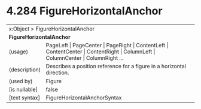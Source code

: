 <html dir="LTR" xmlns:mshelp="http://msdn.microsoft.com/mshelp" xmlns:ddue="http://ddue.schemas.microsoft.com/authoring/2003/5" xmlns:xlink="http://www.w3.org/1999/xlink" xmlns:tool="http://www.microsoft.com/tooltip">

<body>
 <input type="hidden" id="userDataCache" class="userDataStyle">
 <input type="hidden" id="hiddenScrollOffset">
 <img id="dropDownImage" style="display:none; height:0; width:0;" src="../local/drpdown.gif">
 <img id="dropDownHoverImage" style="display:none; height:0; width:0;" src="../local/drpdown_orange.gif">
 <img id="collapseImage" style="display:none; height:0; width:0;" src="../local/collapse.gif">
 <img id="expandImage" style="display:none; height:0; width:0;" src="../local/exp.gif">
 <img id="collapseAllImage" style="display:none; height:0; width:0;" src="../local/collall.gif">
 <img id="expandAllImage" style="display:none; height:0; width:0;" src="../local/expall.gif">
 <img id="copyImage" style="display:none; height:0; width:0;" src="../local/copycode.gif">
 <img id="copyHoverImage" style="display:none; height:0; width:0;" src="../local/copycodeHighlight.gif">
 <div id="header"><h1 class="heading">4.284 FigureHorizontalAnchor</h1></div>

 <div id="mainSection">
 <div id="mainBody">
 <div id="allHistory" class="saveHistory" onsave="saveAll()" onload="loadAll()"></div>
 <p xmlns:wsd="http://wsdev.schemas.microsoft.com/authoring/2008/2" xmlns:msxsl="urn:schemas-microsoft-com:xslt" xmlns:script="urn:script" xmlns:build="urn:build">
 </p>
 <div id="sectionSection0" class="section" name="collapseableSection">
 <content xmlns="http://ddue.schemas.microsoft.com/authoring/2003/5" xmlns:wsd="http://wsdev.schemas.microsoft.com/authoring/2008/2" xmlns:msxsl="urn:schemas-microsoft-com:xslt" xmlns:script="urn:script" xmlns:build="urn:build">
 </content>
 </div>
 <div id="sectionSection1" class="section" name="collapseableSection">
 <content xmlns="http://ddue.schemas.microsoft.com/authoring/2003/5" xmlns:wsd="http://wsdev.schemas.microsoft.com/authoring/2008/2" xmlns:msxsl="urn:schemas-microsoft-com:xslt" xmlns:script="urn:script" xmlns:build="urn:build">
 <table class="ProtocolAuthoredTable" xmlns="">
 <tr><td colspan="2">
<mshelp:link keywords="86913f34-aa06-4c94-9f09-83936a822fd8" tabindex="0">x:Object</mshelp:link> &gt; <mshelp:link keywords="8608ea34-4382-42b0-985f-e2b47e2d6a35" tabindex="0">FigureHorizontalAnchor</mshelp:link> </td>
 </tr>
 <tr><td colspan="2">
 <b>
FigureHorizontalAnchor </b>
 </td>
 </tr>
 <tr><td><div class="indent0">(usage)</div></td>
 <td><mshelp:link keywords="2f61a2a9-08da-42e5-9b9b-ac9cc1241f30" tabindex="0">PageLeft</mshelp:link> | <mshelp:link keywords="2f61a2a9-08da-42e5-9b9b-ac9cc1241f30" tabindex="0">PageCenter</mshelp:link> | <mshelp:link keywords="2f61a2a9-08da-42e5-9b9b-ac9cc1241f30" tabindex="0">PageRight</mshelp:link> | <mshelp:link keywords="2f61a2a9-08da-42e5-9b9b-ac9cc1241f30" tabindex="0">ContentLeft</mshelp:link> | <mshelp:link keywords="2f61a2a9-08da-42e5-9b9b-ac9cc1241f30" tabindex="0">ContentCenter</mshelp:link> | <mshelp:link keywords="2f61a2a9-08da-42e5-9b9b-ac9cc1241f30" tabindex="0">ContentRight</mshelp:link> | <mshelp:link keywords="2f61a2a9-08da-42e5-9b9b-ac9cc1241f30" tabindex="0">ColumnLeft</mshelp:link> | <mshelp:link keywords="2f61a2a9-08da-42e5-9b9b-ac9cc1241f30" tabindex="0">ColumnCenter</mshelp:link> | <mshelp:link keywords="2f61a2a9-08da-42e5-9b9b-ac9cc1241f30" tabindex="0">ColumnRight</mshelp:link> ... </td>
 </tr>
 <tr><td><div class="indent0">(description)</div></td>
 <td>Describes a position reference for a figure in a horizontal direction. </td>
 </tr>
 <tr><td><div class="indent0">(used by)</div></td>
 <td><mshelp:link keywords="c783bd1c-e17c-41ba-86e9-8388bdc076db" tabindex="0">Figure</mshelp:link> </td>
 </tr>
 <tr><td><div class="indent0">[is nullable]</div></td>
 <td>false </td>
 </tr>
 <tr><td><div class="indent0">[text syntax]</div></td>
 <td><mshelp:link keywords="2f61a2a9-08da-42e5-9b9b-ac9cc1241f30" tabindex="0">FigureHorizontalAnchorSyntax</mshelp:link> </td>
 </tr>
</table>
 </content>
 </div>
 <!--[if gte IE 5]>
 <tool:tip element="languageFilterToolTip" avoidmouse="false"/>
 <![endif]-->
 </div>
 <a name="feedback"></a><span></span>
 </div>
</body></html>
